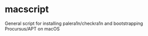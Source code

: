 # macscript
General script for installing palera1n/checkra1n and bootstrapping Procursus/APT on macOS
